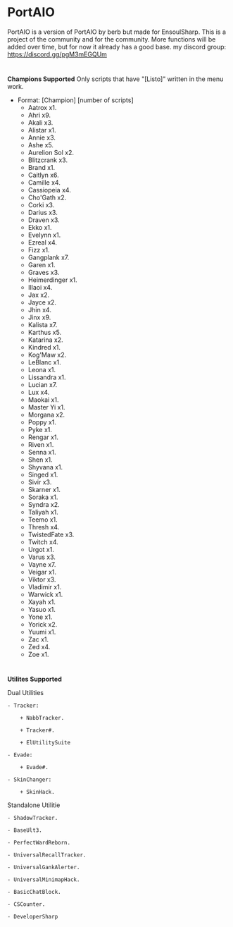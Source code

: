 # PortAIO

PortAIO is a version of PortAIO by berb but made for EnsoulSharp. This is a project of the community and for the community. More functions will be added over time, but for now it already has a good base. my discord group: https://discord.gg/pgM3mEGQUm

#
**Champions Supported**
Only scripts that have "[Listo]" written in the menu work.

- Format:  [Champion] [number of scripts]
    - Aatrox x1.
    - Ahri x9.
    - Akali x3.
    - Alistar x1.
    - Annie x3.
    - Ashe x5.
    - Aurelion Sol x2.
    - Blitzcrank x3.
    - Brand x1.
    - Caitlyn x6.
    - Camille x4.
    - Cassiopeia x4.
    - Cho'Gath x2.
    - Corki x3.
    - Darius x3.
    - Draven x3.
    - Ekko x1.
    - Evelynn x1.
    - Ezreal x4.
    - Fizz x1.
    - Gangplank x7.
    - Garen x1.
    - Graves x3.
    - Heimerdinger x1.
    - Illaoi x4.
    - Jax x2.
    - Jayce x2.
    - Jhin x4.
    - Jinx x9.
    - Kalista x7.
    - Karthus x5.
    - Katarina x2.
    - Kindred x1.
    - Kog'Maw x2.
    - LeBlanc x1.
    - Leona x1.
    - Lissandra x1.
    - Lucian x7.
    - Lux x4.
    - Maokai x1.
    - Master Yi x1.
    - Morgana x2.
    - Poppy x1.
    - Pyke x1.
    - Rengar x1.
    - Riven x1.
    - Senna x1.
    - Shen x1.
    - Shyvana x1.
    - Singed x1.
    - Sivir x3.
    - Skarner x1.
    - Soraka x1.
    - Syndra x2.
    - Taliyah x1.
    - Teemo x1.
    - Thresh x4.
    - TwistedFate x3.
    - Twitch x4.
    - Urgot x1.
    - Varus x3.
    - Vayne x7.
    - Veigar x1.
    - Viktor x3.
    - Vladimir x1.
    - Warwick x1.
    - Xayah x1.
    - Yasuo x1.
    - Yone x1.
    - Yorick x2.
    - Yuumi x1.
    - Zac x1.
    - Zed x4.
    - Zoe x1.

#
**Utilites Supported**

Dual Utilities

    - Tracker:

        + NabbTracker.

        + Tracker#.

        + ElUtilitySuite

    - Evade:

        + Evade#.

    - SkinChanger:

        + SkinHack.

Standalone Utilitie

    - ShadowTracker.

    - BaseUlt3.

    - PerfectWardReborn.

    - UniversalRecallTracker.

    - UniversalGankAlerter.

    - UniversalMinimapHack.

    - BasicChatBlock.

    - CSCounter.

    - DeveloperSharp

